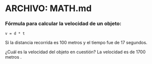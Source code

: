 # ARCHIVO: MATH.md
### Fórmula para calcular la velocidad de un objeto:

````
v = d * t
````

Si la distancia recorrida es 100 metros y el tiempo fue de 17 segundos.

¿Cuál es la velocidad del objeto en cuestión?
 La velocidad es de 1700 metros .
